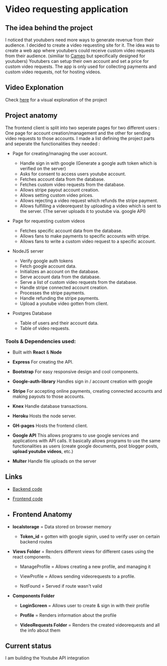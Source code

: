 

# Video requesting application

## The idea behind the project

I noticed that youtubers need more ways to generate revenue from their audience. I decided to create a video requesting site for it. The idea was to create a web app where youtubers could receive custom video requests from their audience. (similiar to [Cameo](https://www.cameo.com) but specifically designed for youtubers) Youtubers can setup their own account and set a price for custom video requests. The app is only used for collecting payments and custom video requests, not for hosting videos.


## Video Explonation

Check [here](https://youtu.be/1M2Fy2L2koU) for a visual explonation of the project

## Project anatomy

The frontend client is split into two seperate pages for two different users : One page for account creation/management and the other for sending video requests to those accounts. I made a list defining the project parts and seperate the functionalities they needed :

- Page for creating/managing the user account. 
    - Handle sign in with google (Generate a google auth token which is verified on the server)
    - Asks for consent to access users youtube account.
    - Fetches account data from the database.
    - Fetches custom video requests from the database.
    - Allows stripe payout account creation.
    - Allows setting custom video prices.
    - Allows rejecting a video request which refunds the stripe payment.
    - Allows fulfilling a videorequest by uploading a video which is sent to the server. (The server uploads it to youtube via. google API)
    

- Page for requesting custom videos
    - Fetches specific account data from the database.
    - Allows fans to make payments to specific accounts with stripe.
    - Allows fans to write a custom video request to a specific account.


- NodeJS server
    - Verify google auth tokens
    - Fetch google account data.
    - Initializes an account on the database.
    - Serve account data from the database.
    - Serve a list of custom video requests from the database.
    - Handle stripe connected account creation.
    - Processes the stripe payments.
    - Handle refunding the stripe payments.
    - Upload a youtube video gotten from client.


- Postgres Database
    - Table of users and their account data.
    - Table of video requests.


 ### Tools & Dependencies used: 

- Built with **React** & **Node**

- **Express** For creating the API.

- **Bootstrap** For easy responsive design and cool components.

- **Google-auth-library** Handles sign in / account creation with google

- **Stripe** For accepting online payments, creating connected accounts and making payouts to those accounts.

- **Knex** Handle database transactions.

- **Heroku** Hosts the node server.

- **GH-pages** Hosts the frontend client.

- **Google API** This allows programs to use google services and applications with API calls. It basically allows programs to use the same functionalities as users (create google documents, post blogger posts, **upload youtube videos**,  etc.) 

- **Multer** Handle file uploads on the server


## Links

- [Backend code](https://github.com/Jupemon/Video-Requester-Backend)
- [Frontend code](https://github.com/Jupemon/video-requester)



- ## Frontend Anatomy

- **localstorage** = Data stored on browser memory

    - **Token_id** = gotten with google signin, used to verify user on certain backend routes


- **Views Folder** = Renders different views for different cases using the react components.

    - ManageProfile = Allows creating a new profile, and managing it
    
    - ViewProfile = Allows sending videorequests to a profile.

    - NotFound = Served if route wasn't valid

- **Components Folder**

    - **LoginScreen** = Allows user to create & sign in with their profile

    - **Profile** = Renders information about the profile

    - **VideoRequests Folder** = Renders the created videorequests and all the info about them


## Current status

I am building the Youtube API integration
